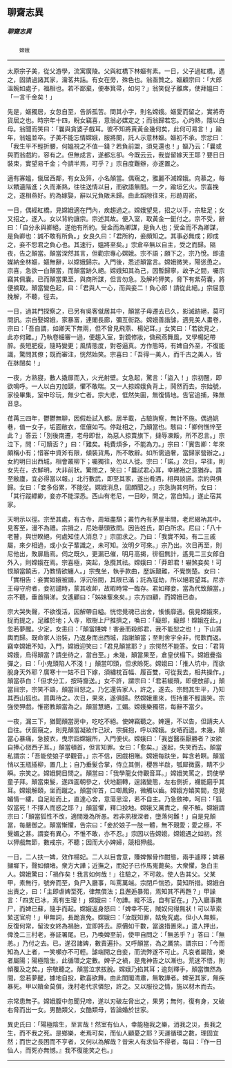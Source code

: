 

## 聊齋志異

##### 聊齋志異
　　`嫦娥`

* * *

太原宗子美，從父游學，流寓廣陵。父與紅橋下林嫗有素。一日，父子過紅橋，遇之，固請過諸其家，瀹茗共話。有女在旁，殊色也。翁亟贊之。嫗顧宗曰：「大郎溫婉如處子，福相也。若不鄙棄，便奉箕帚，如何？」翁笑促子離席，使拜媼曰：「一言千金矣！」

先是，嫗獨居，女忽自至，告訴孤苦。問其小字，則名嫦娥。嫗愛而留之，實將奇貨居之也。時宗年十四，睨女竊喜，意翁必媒定之；而翁歸若忘。心灼熱，隱以白母。翁聞而笑曰：「曩與貪婆子戲耳。彼不知將賣黃金幾何矣，此何可易言！」踰年，翁媼並卒。子美不能忘情嫦娥，服將闋，託人示意林嫗。嫗初不承。宗忿曰：「我生平不輕折腰，何媼視之不值一錢？若負前盟，須見還也！」嫗乃云：「曩或與而翁戲約，容有之。但無成言，遂都忘卻。今既云云，我豈留嫁天王耶？要日日裝束，實望易千金；今請半焉，可乎？」宗自度難辦，亦遂置之。

適有寡媼，僦居西鄰，有女及笄，小名顛當。偶窺之，雅麗不減嫦娥。向慕之，每以饋遺階進；久而漸熟，往往送情以目，而欲語無間。一夕，踰垣乞火。宗喜挽之，遂相燕好。約為嫁娶，辭以兄負販未歸。由此蹈隙往來，形跡周密。

一日，偶經紅橋，見嫦娥適在門內，疾趨過之。嫦娥望見，招之以手，宗駐足；女又招之，遂入。女以背約讓宗。宗述其故。便入室，取黃金一鋌付之。宗不受，辭曰：「自分永與卿絕，遂他有所約。受金而為卿謀，是負人也；受金而不為卿謀，是負卿也：誠不敢有所負。」女良久曰：「君所約，妾頗知之。其事必無成；即成之，妾不怨君之負心也。其速行，媼將至矣。」宗倉卒無以自主，受之而歸。隔夜，告之顛當。顛當深然其言，但勸宗專心嫦娥。宗不語；願下之，宗乃悅。即遣媒納金林嫗，嫗無辭，以嫦娥歸宗。入門後，悉述顛當言。嫦娥微笑，陽慫恿之。宗喜，急欲一白顛當，而顛當跡久絕。嫦娥知其為己，因暫歸寧，故予之間，囑宗竊其佩囊。已而顛當果至，與商所謀，但言勿急。及解衿狎笑，脅下有紫荷囊，將便摘取。顛當變色起，曰：「君與人一心，而與妾二！負心郎！請從此絕。」宗屈意挽解，不聽，徑去。

一日，過其門探察之，已另有吳客僦居其中，顛當子母遷去已久，影滅跡絕，莫可問訊。宗自娶嫦娥，家暴富，連閣長廊，彌亙街路。嫦娥善諧謔，適見美人畫卷，宗曰：「吾自謂，如卿天下無兩，但不曾見飛燕、楊妃耳。」女笑曰：「若欲見之，此亦何難。」乃執卷細審一過，便趨入室，對鏡修妝，傚飛燕舞風，又學楊妃帶醉。長短肥瘦，隨時變更；風情態度，對卷逼真。方作態時，有婢自外至，不復能識，驚問其僚；既而審注，恍然始笑。宗喜曰：「吾得一美人，而千古之美人，皆在牀闥矣！」

一夜，方熟寢，數人撬扉而入，火光射壁。女急起，驚言：「盜入！」宗初醒，即欲鳴呼。一人以白刃加頸，懼不敢喘。又一人掠嫦娥負背上，鬨然而去。宗始號，家役畢集，室中珍玩，無少亡者。宗大悲，恇然失圖，無復情地。告官追捕，殊無音息。

荏苒三四年，鬱鬱無聊，因假赴試入都。居半載，占驗詢察，無計不施。偶過姚巷，值一女子，垢面敝衣，㑌儴如丐。停趾相之，乃顛當也。駭曰：「卿何憔悴至此？」答云：「別後南遷，老母即世，為惡人掠賣旗下，撻辱凍餒，所不忍言。」宗泣下，問：「可贖否？」曰：「難矣。耗費煩多，不能為力。」宗曰：「實告卿：年來頗稱小有；惜客中資斧有限，傾裝貨馬，所不敢辭。如所需過奢，當歸家營辦之。」女約明日出西城，相會叢柳下；囑獨往，勿以人從。宗曰：「諾。」次日，早往，則女先在，衣鮮明，大非前狀。驚問之，笑曰：「曩試君心耳，幸綈袍之意猶存。請至敝廬，宜必得當以報。」北行數武，即至其家，遂出肴酒，相與談讌。宗約與俱歸。女曰：「妾多俗累，不能從。嫦娥消息，固頗聞之。」宗急詢其何所。女曰：「其行蹤縹緲，妾亦不能深悉。西山有老尼，一目眇，問之，當自知。」遂止宿其家。

天明示以徑。宗至其處，有古寺，周垣盡頹；叢竹內有茅屋半間，老尼綴衲其中。見客至，漫不為禮。宗揖之，尼始舉頭致問。因告姓氏，即白所求。尼曰：「八十老瞽，與世睽絕，何處知佳人消息？」宗固求之。乃曰：「我實不知。有二三戚屬，來夕相過，或小女子輩識之，未可知。汝明夕可來。」宗乃出。次日再至，則尼他出，敗扉扃焉。伺之既久，更漏已催，明月高揭，徘徊無計，遙見二三女郎自外入，則嫦娥在焉。宗喜極，突起，急攬其祛。嫦娥曰：「莽郎君！嚇煞妾矣！可恨顛當饒舌，乃教情欲纏人。」宗曳坐，執手款曲，歷訴艱難，不覺惻楚。女曰：「實相告：妾實姮娥被謫，浮沉俗間，其限已滿；託為寇劫，所以絕君望耳。尼亦王母守府者，妾初譴時，蒙其收卹，故暇時常一臨存。君如釋妾，當為代致顛當。」宗不聽，垂首隕涕。女遙顧曰：「姊妹輩來矣。」宗方四顧，而嫦娥已杳。

宗大哭失聲，不欲復活，因解帶自縊。恍惚覺魂已出舍，悵悵靡適。俄見嫦娥來，捉而提之，足離於地；入寺，取樹上尸推擠之，喚曰：「癡郎，癡郎！嫦娥在此。」忽若夢醒。少定，女恚曰：「顛當賤婢！害妾而殺郎君，我不能恕之也！」下山賃輿而歸。既命家人治裝，乃返身而出西城，詣謝顛當；至則舍宇全非，愕歎而返。竊幸嫦娥不知，入門，嫦娥迎笑曰：「君見顛當耶？」宗愕然不能答。女曰：「君背嫦娥，烏得顛當？請坐待之，當自至。」未幾，顛當果至，倉皇伏榻下。嫦娥疊指彈之，曰：「小鬼頭陷人不淺！」顛當叩頭，但求賒死。嫦娥曰：「推人坑中，而欲脫身天外耶？廣寒十一姑不日下嫁，須繡枕百幅、履百雙，可從我去，相共操作。」顛當恭白：「但求分工，按時齎送。」女不許，謂宗曰：「君若緩頰，即便放卻。」顛當目宗，宗笑不語，顛當目怒之。乃乞還告家人，許之，遂去。宗問其生平，乃知其西山狐也。買輿待之。次日，果來，遂俱歸。然嫦娥重來，恆持重不輕諧笑。宗強使狎戲，惟密教顛當為之。顛當慧絕，工媚。嫦娥樂獨宿，每辭不當夕。

一夜，漏三下，猶聞顛當房中，吃吃不絕。使婢竊聽之。婢還，不以告，但請夫人自往。伏窗窺之，則見顛當凝妝作己狀，宗擁抱，呼以嫦娥。女哂而退。未幾，顛當心暴痛，急披衣，曳宗詣嫦娥所，入門便伏。嫦娥曰：「我豈醫巫厭勝者？汝欲自捧心傚西子耳。」顛當頓首，但言知罪。女曰：「愈矣。」遂起，失笑而去。顛當私謂宗：「吾能使娘子學觀音。」宗不信，因戲相賭。嫦娥每趺坐，眸含若瞑。顛當悄以玉瓶插柳，置几上；自乃垂髮合掌，侍立其側，櫻唇半啟，瓠犀微露，睛不少瞬。宗笑之。嫦娥開目問之。顛當曰：「我學龍女侍觀音耳。」嫦娥笑罵之，罰使學童子拜。顛當束髮，遂四面朝參之，伏地翻轉，逞諸變態，左右側折，襪能磨乎其耳。嫦娥解頤，坐而蹴之。顛當仰首，口啣鳳鉤，微觸以齒。嫦娥方嬉笑間，忽覺媚情一縷，自足趾而上，直達心舍，意蕩思淫，若不自主。乃急斂神，呵曰：「狐奴當死！不擇人而惑之耶？」顛當懼，釋口投地。嫦娥又厲責之，衆不解。嫦娥謂宗曰：「顛當狐性不改，適間幾為所愚。若非夙根深者，墮落何難！」自是見顛當，每嚴御之。顛當慚懼，告宗曰：「妾於娘子一肢一體，無不親愛；愛之極，不覺媚之甚。謂妾有異心，不惟不敢，亦不忍。」宗因以告嫦娥，嫦娥遇之如初。然以狎戲無節，數戒宗，不聽；因而大小婢婦，競相狎戲。

一日，二人扶一婢，效作楊妃。二人以目會意，賺婢懈骨作酣態，兩手遽釋；婢暴攧墀下，聲如傾堵。衆方大譁；近撫之，而妃子已作馬嵬薨矣。大衆懼，急白主人。嫦娥驚曰：「禍作矣！我言如何哉！」往驗之，不可救。使人告其父。父某甲，素無行，號奔而至，負尸入廳事，叫罵萬端。宗閉戶惴恐，莫知所措。嫦娥自出責之，曰：「主即虐婢至死，律無償法；且邂逅暴殂，焉知其不再甦？」甲譟言：「四支已冰，焉有生理！」嫦娥曰：「勿譁。縱不活，自有官在。」乃入廳事撫尸，而婢已蘇，隨手而起。嫦娥返身怒曰：「婢幸不死，賊奴何得無狀！可以草索縶送官府！」甲無詞，長跪哀免。嫦娥曰：「汝既知罪，姑免究處。但小人無賴，反復何常，留汝女終為禍胎，宜即將去。原價如干數，當速措置來。」遣人押出，俾浼二三村老，券証署尾。已，乃喚婢至前，使甲自問之：「無恙乎？」答曰：「無恙。」乃付之去。已，遂召諸婢，數責遍扑。又呼顛當，為之厲禁。謂宗曰：「今而知為人上者，一笑嚬亦不可輕。謔端開之自妾，而流弊遂不可止。凡哀者屬陰，樂者屬陽；陽極陰生，此循環之定數。婢子之禍，是鬼神告之以漸也。荒迷不悟，則傾覆及之矣。」宗敬聽之。顛當泣求拔脫。嫦娥乃掐其耳；逾刻釋手，顛當憮然為間，忽若夢醒，據地自投，歡喜欲舞。由此閨閣清肅，無敢譁者。婢至其家，無疾暴死。甲以贖金莫償，浼村老代求憐恕，許之。又以服役之情，施以材木而去。

宗常患無子。嫦娥腹中忽聞兒啼，遂以刃破左脅出之，果男；無何，復有身，又破右脅而出一女。男酷類父，女酷類母，皆論婚於世家。

異史氏曰：「陽極陰生，至言哉！然室有仙人，幸能極我之樂，消我之災，長我之生，而不我之死。是鄉樂，老焉可矣，而仙人顧憂之耶？天運循環之數，理固宜然；而世之長困而不亨者，又何以為解哉？昔宋人有求仙不得者，每曰：『作一日仙人，而死亦無憾。』我不復能笑之也。」

* * *

